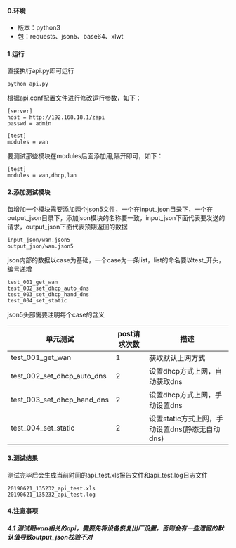 #### 0.环境
 - 版本：python3
 - 包：requests、json5、base64、xlwt

#### 1.运行
直接执行api.py即可运行
```
python api.py
```
根据api.conf配置文件进行修改运行参数，如下：
```
[server]
host = http://192.168.18.1/zapi
passwd = admin

[test]
modules = wan
```
要测试那些模块在modules后面添加用,隔开即可，如下：
```
[test]
modules = wan,dhcp,lan
```

#### 2.添加测试模块
每增加一个模块需要添加两个json5文件，一个在input_json目录下，一个在output_json目录下，添加json模块的名称要一致，input_json下面代表要发送的请求，output_json下面代表预期返回的数据
```
input_json/wan.json5
output_json/wan.json5
```


json内部的数据以case为基础，一个case为一条list，list的命名要以test_开头，编号递增
```
test_001_get_wan
test_002_set_dhcp_auto_dns
test_003_set_dhcp_hand_dns
test_004_set_static
```

json5头部需要注明每个case的含义

|    单元测试      |post请求次数 |描述|
|------------------|-------------|----|
|test_001_get_wan  | 1 | 获取默认上网方式|
|test_002_set_dhcp_auto_dns  | 2 | 设置dhcp方式上网，自动获取dns|
|test_003_set_dhcp_hand_dns  | 2 | 设置dhcp方式上网，手动设置dns|
|test_004_set_static | 2 | 设置static方式上网，手动设置dns(静态无自动dns)|



#### 3.测试结果
测试完毕后会生成当前时间的api_test.xls报告文件和api_test.log日志文件
```
20190621_135232_api_test.xls
20190621_135232_api_test.log
```

#### 4.注意事项
##### 4.1 测试跟wan相关的api，需要先将设备恢复出厂设置，否则会有一些遗留的默认值导致output_json校验不对

